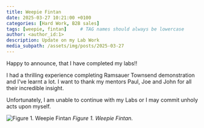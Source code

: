 ```yaml
---
title: Weepie Fintan
date: 2025-03-27 10:21:00 +0100
categories: [Hard Work, B2B sales]
tags: [weepie, fintan]     # TAG names should always be lowercase
author: <author_id:1>
description: Update on my Lab Work
media_subpath: /assets/img/posts/2025-03-27
---
```


Happy to announce, that I have completed my labs!!

I had a thrilling experience completing Ramsauer Townsend demonstration and I've learnt a lot. I want to thank my mentors Paul, Joe and John for all their incredible insight.

Unfortunately, I am unable to continue with my Labs or I may commit unholy acts upon myself.

![Figure 1. Weepie Fintan](/1.jpg)   _Figure 1. Weepie Fintan._
